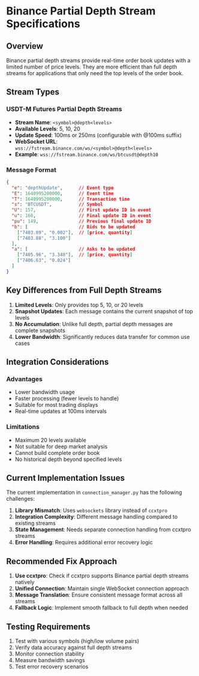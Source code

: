 # Binance Partial Depth Stream Specifications

## Overview
Binance partial depth streams provide real-time order book updates with a limited number of price levels. They are more efficient than full depth streams for applications that only need the top levels of the order book.

## Stream Types

### USDT-M Futures Partial Depth Streams
- **Stream Name**: `<symbol>@depth<levels>`
- **Available Levels**: 5, 10, 20
- **Update Speed**: 100ms or 250ms (configurable with @100ms suffix)
- **WebSocket URL**: `wss://fstream.binance.com/ws/<symbol>@depth<levels>`
- **Example**: `wss://fstream.binance.com/ws/btcusdt@depth10`

### Message Format
```json
{
  "e": "depthUpdate",      // Event type
  "E": 1640995200000,      // Event time
  "T": 1640995200000,      // Transaction time
  "s": "BTCUSDT",          // Symbol
  "U": 157,                // First update ID in event
  "u": 160,                // Final update ID in event
  "pu": 149,               // Previous final update ID
  "b": [                   // Bids to be updated
    ["7403.89", "0.002"],  // [price, quantity]
    ["7403.88", "3.100"]
  ],
  "a": [                   // Asks to be updated
    ["7405.96", "3.340"],  // [price, quantity]
    ["7406.63", "0.024"]
  ]
}
```

## Key Differences from Full Depth Streams

1. **Limited Levels**: Only provides top 5, 10, or 20 levels
2. **Snapshot Updates**: Each message contains the current snapshot of top levels
3. **No Accumulation**: Unlike full depth, partial depth messages are complete snapshots
4. **Lower Bandwidth**: Significantly reduces data transfer for common use cases

## Integration Considerations

### Advantages
- Lower bandwidth usage
- Faster processing (fewer levels to handle)
- Suitable for most trading displays
- Real-time updates at 100ms intervals

### Limitations
- Maximum 20 levels available
- Not suitable for deep market analysis
- Cannot build complete order book
- No historical depth beyond specified levels

## Current Implementation Issues

The current implementation in `connection_manager.py` has the following challenges:

1. **Library Mismatch**: Uses `websockets` library instead of `ccxtpro`
2. **Integration Complexity**: Different message handling compared to existing streams
3. **State Management**: Needs separate connection handling from ccxtpro streams
4. **Error Handling**: Requires additional error recovery logic

## Recommended Fix Approach

1. **Use ccxtpro**: Check if ccxtpro supports Binance partial depth streams natively
2. **Unified Connection**: Maintain single WebSocket connection approach
3. **Message Translation**: Ensure consistent message format across all streams
4. **Fallback Logic**: Implement smooth fallback to full depth when needed

## Testing Requirements

1. Test with various symbols (high/low volume pairs)
2. Verify data accuracy against full depth streams
3. Monitor connection stability
4. Measure bandwidth savings
5. Test error recovery scenarios